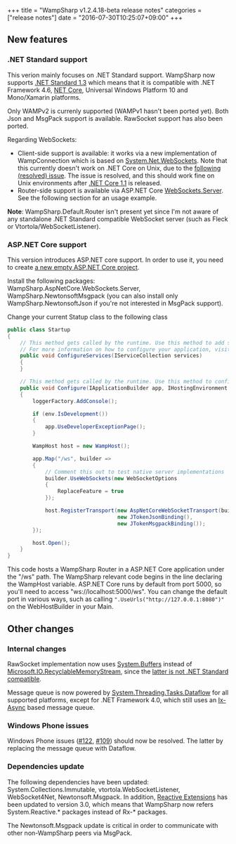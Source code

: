 +++
title = "WampSharp v1.2.4.18-beta release notes"
categories = ["release notes"]
date = "2016-07-30T10:25:07+09:00"
+++

## New features

### .NET Standard support

This verion mainly focuses on .NET Standard support. WampSharp now supports [.NET Standard 1.3](https://github.com/dotnet/corefx/blob/v1.0.0/Documentation/architecture/net-platform-standard.md) which means that it is compatible with .NET Framework 4.6, [NET Core](http://dot.net), Universal Windows Platform 10 and Mono/Xamarin platforms.

Only WAMPv2 is currenly supported (WAMPv1 hasn't been ported yet). Both Json and MsgPack support is available. RawSocket support has also been ported.

Regarding WebSockets: 
* Client-side support is available: it works via a new implementation of WampConnection which is based on [System.Net.WebSockets](https://www.nuget.org/packages/system.net.websockets/). Note that this currently doesn't work on .NET Core on Unix, due to the [following (resolved) issue](https://github.com/dotnet/corefx/issues/2486). The issue is resolved, and this should work fine on Unix environments after [.NET Core 1.1](https://github.com/dotnet/core/blob/master/roadmap.md) is released.
* Router-side support is available via ASP.NET Core [WebSockets.Server](https://www.nuget.org/packages/Microsoft.AspNetCore.WebSockets.Server/). See the following section for an usage example.

**Note**: WampSharp.Default.Router isn't present yet since I'm not aware of any standalone .NET Standard compatible WebSocket server (such as Fleck or Vtortola/WebSocketListener).

### ASP.NET Core support

This version introduces ASP.NET core support. In order to use it, you need to create [a new empty ASP.NET Core project](https://docs.asp.net/en/latest/getting-started.html).

Install the following packages: WampSharp.AspNetCore.WebSockets.Server, WampSharp.NewtonsoftMsgpack (you can also install only WampSharp.NewtonsoftJson if you're not interested in MsgPack support).

Change your current Statup class to the following class

```csharp
public class Startup
{
    // This method gets called by the runtime. Use this method to add services to the container.
    // For more information on how to configure your application, visit http://go.microsoft.com/fwlink/?LinkID=398940
    public void ConfigureServices(IServiceCollection services)
    {
    }

    // This method gets called by the runtime. Use this method to configure the HTTP request pipeline.
    public void Configure(IApplicationBuilder app, IHostingEnvironment env, ILoggerFactory loggerFactory)
    {
        loggerFactory.AddConsole();

        if (env.IsDevelopment())
        {
            app.UseDeveloperExceptionPage();
        }

        WampHost host = new WampHost();

        app.Map("/ws", builder =>
        {
            // Comment this out to test native server implementations
            builder.UseWebSockets(new WebSocketOptions
            {
                ReplaceFeature = true
            });

            host.RegisterTransport(new AspNetCoreWebSocketTransport(builder),
                                   new JTokenJsonBinding(),
                                   new JTokenMsgpackBinding());
        });

        host.Open();
    }
}
```

This code hosts a WampSharp Router in a ASP.NET Core application under the "/ws" path. The WampSharp relevant code begins in the line declaring the WampHost variable. ASP.NET Core runs by default from port 5000, so you'll need to access "ws://localhost:5000/ws". You can change the default port in various ways, such as calling `".UseUrls("http://127.0.0.1:8080")"` on the WebHostBuilder in your Main.

## Other changes

### Internal changes

RawSocket implementation now uses [System.Buffers](https://www.nuget.org/packages/System.Buffers/) instead of [Microsoft.IO.RecyclableMemoryStream](https://www.nuget.org/packages/Microsoft.IO.RecyclableMemoryStream/), since the [latter is not .NET Standard compatible](https://github.com/Microsoft/Microsoft.IO.RecyclableMemoryStream/issues/11).

Message queue is now powered by [System.Threading.Tasks.Dataflow](https://www.nuget.org/packages/System.Threading.Tasks.Dataflow) for all supported platforms, except for .NET Framework 4.0, which still uses an [Ix-Async](https://www.nuget.org/packages/Ix-Async) based message queue.

### Windows Phone issues

Windows Phone issues ([#122](https://github.com/Code-Sharp/WampSharp/issues/122), [#109](https://github.com/Code-Sharp/WampSharp/issues/109)) should now be resolved. The latter by replacing the message queue with Dataflow.

### Dependencies update

The following dependencies have been updated: System.Collections.Immutable, vtortola.WebSocketListener, WebSocket4Net, Newtonsoft.Msgpack. In addition, [Reactive Extensions](https://github.com/Reactive-Extensions/Rx.NET) has been updated to version 3.0, which means that WampSharp now refers System.Reactive.* packages instead of Rx-* packages.

The Newtonsoft.Msgpack update is critical in order to communicate with other non-WampSharp peers via MsgPack.
